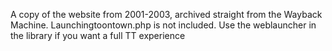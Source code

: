 A copy of the website from 2001-2003, archived straight from the Wayback Machine. Launchingtoontown.php is not included. Use the weblauncher in the library if you want a full TT experience
